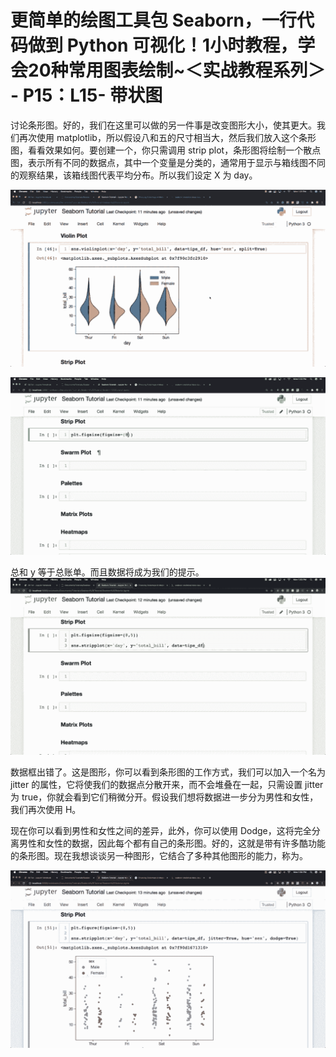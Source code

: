 # 更简单的绘图工具包 Seaborn，一行代码做到 Python 可视化！1小时教程，学会20种常用图表绘制~＜实战教程系列＞ - P15：L15- 带状图 

讨论条形图。好的，我们在这里可以做的另一件事是改变图形大小，使其更大。我们再次使用 matplotlib，所以假设八和五的尺寸相当大，然后我们放入这个条形图，看看效果如何。要创建一个，你只需调用 strip plot，条形图将绘制一个散点图，表示所有不同的数据点，其中一个变量是分类的，通常用于显示与箱线图不同的观察结果，该箱线图代表平均分布。所以我们设定 X 为 day。

![](img/aa7de4aeb2764a1b96659abb0b40556a_1.png)

![](img/aa7de4aeb2764a1b96659abb0b40556a_2.png)

总和 y 等于总账单。而且数据将成为我们的提示。![](img/aa7de4aeb2764a1b96659abb0b40556a_4.png)

数据框出错了。这是图形，你可以看到条形图的工作方式，我们可以加入一个名为 jitter 的属性，它将使我们的数据点分散开来，而不会堆叠在一起，只需设置 jitter 为 true，你就会看到它们稍微分开。假设我们想将数据进一步分为男性和女性，我们再次使用 H。

现在你可以看到男性和女性之间的差异，此外，你可以使用 Dodge，这将完全分离男性和女性的数据，因此每个都有自己的条形图。好的，这就是带有许多酷功能的条形图。现在我想谈谈另一种图形，它结合了多种其他图形的能力，称为。

![](img/aa7de4aeb2764a1b96659abb0b40556a_6.png)
